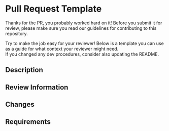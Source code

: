 # Pull Request Template

Thanks for the PR, you probably worked hard on it! Before you submit it for review, please make sure you read our guidelines for contributing to this repository. 

Try to make the job easy for your reviewer! Below is a template you can use as a guide for what context your reviewer might need.  
If you changed any dev procedures, consider also updating the README.

## Description
<!-- A detailed description explaining what your code accomplishes, and why this work is taking place. If this affects an open issue, please make sure to properly reference it. -->

## Review Information
<!-- Provide detailed instructions for how to run the code. -->

## Changes
<!-- Highlight the files that have changed and group them into concepts, or issues being solved -->

## Requirements
<!-- Describe any special configurations, environment requirements, or dependencies. -->
